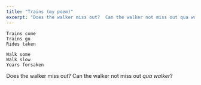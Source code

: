 ```yaml
---
title: "Trains (my poem)"
excerpt: "Does the walker miss out?  Can the walker not miss out qua walker?"
---
```


```
Trains come
Trains go
Rides taken

Walk some
Walk slow
Years forsaken
```

Does the walker miss out?  Can the walker not miss out _qua walker_?
